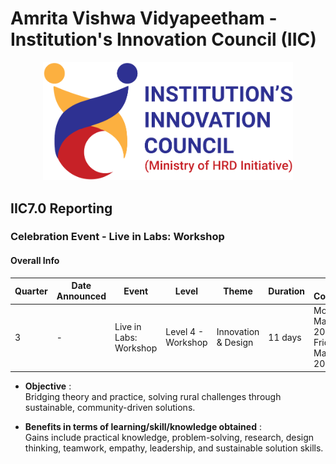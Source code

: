 # Amrita Vishwa Vidyapeetham - Institution's Innovation Council (IIC)

<p align="center">
  <img src="https://raw.githubusercontent.com/AVV-IIC/Admin/refs/heads/main/Assets/logo/IIC.png" alt="IIC Logo" width=400 />
</p>

## IIC7.0 Reporting
### Celebration Event - Live in Labs: Workshop  

#### Overall Info  

| Quarter | Date Announced | Event | Level | Theme | Duration | Date Conducted | Participants | Contact | Mode | Organiser |
|---------|----------------|-------|-------|-------|----------|----------------|--------------|---------|------|-----------|
| 3 | - | Live in Labs: Workshop | Level 4 - Workshop | Innovation & Design | 11 days | Monday, May 20, 2024 Friday, May 31, 2024 | Offline | LILA – Saravanan Sir | - | Institute Council |

- **Objective** :  
  Bridging theory and practice, solving rural challenges through sustainable, community-driven solutions.  

- **Benefits in terms of learning/skill/knowledge obtained** :  
  Gains include practical knowledge, problem-solving, research, design thinking, teamwork, empathy, leadership, and sustainable solution skills.  



